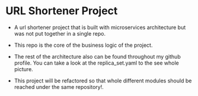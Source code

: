 # URL Shortener Project

- A url shortener project that is built with microservices architecture but was not put together in a single repo.
- This repo is the core of the business logic of the project.
- The rest of the architecture also can be found throughout my github profile. You can take a look at the replica_set.yaml to the see whole picture.

- This project will be refactored so that whole different modules should be reached under the same repository!.
